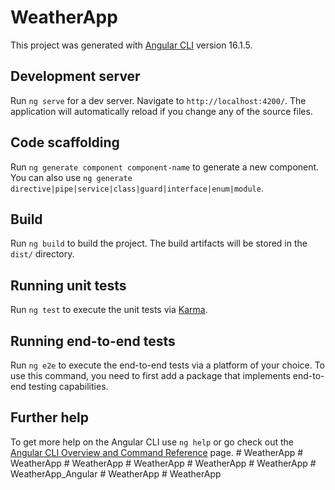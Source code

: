 # WeatherApp

This project was generated with [Angular CLI](https://github.com/angular/angular-cli) version 16.1.5.

## Development server

Run `ng serve` for a dev server. Navigate to `http://localhost:4200/`. The application will automatically reload if you change any of the source files.

## Code scaffolding

Run `ng generate component component-name` to generate a new component. You can also use `ng generate directive|pipe|service|class|guard|interface|enum|module`.

## Build

Run `ng build` to build the project. The build artifacts will be stored in the `dist/` directory.

## Running unit tests

Run `ng test` to execute the unit tests via [Karma](https://karma-runner.github.io).

## Running end-to-end tests

Run `ng e2e` to execute the end-to-end tests via a platform of your choice. To use this command, you need to first add a package that implements end-to-end testing capabilities.

## Further help

To get more help on the Angular CLI use `ng help` or go check out the [Angular CLI Overview and Command Reference](https://angular.io/cli) page.
#   W e a t h e r A p p  
 #   W e a t h e r A p p  
 #   W e a t h e r A p p  
 #   W e a t h e r A p p  
 #   W e a t h e r A p p  
 #   W e a t h e r A p p  
 #   W e a t h e r A p p _ A n g u l a r  
 #   W e a t h e r A p p  
 #   W e a t h e r A p p  
 